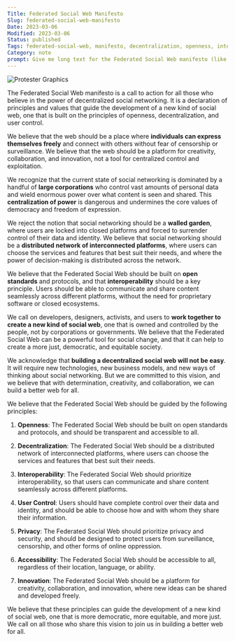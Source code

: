 ```yaml
---
Title: Federated Social Web Manifesto
Slug: federated-social-web-manifesto
Date: 2023-03-06
Modified: 2023-03-06
Status: published
Tags: federated-social-web, manifesto, decentralization, openness, interoperability, user-control, privacy, accessibility, innovation
Category: note
prompt: Give me long text for the Federated Social Web manifesto (like Hacker manifesto)
---
```

![Protester Graphics](/images/misc/protester.png)

The Federated Social Web manifesto is a call to action for all those who believe in the power of decentralized social networking. It is a declaration of principles and values that guide the development of a new kind of social web, one that is built on the principles of openness, decentralization, and user control.

We believe that the web should be a place where **individuals can express themselves freely** and connect with others without fear of censorship or surveillance. We believe that the web should be a platform for creativity, collaboration, and innovation, not a tool for centralized control and exploitation.

We recognize that the current state of social networking is dominated by a handful of **large corporations** who control vast amounts of personal data and wield enormous power over what content is seen and shared. This **centralization of power** is dangerous and undermines the core values of democracy and freedom of expression.

We reject the notion that social networking should be a **walled garden**, where users are locked into closed platforms and forced to surrender control of their data and identity. We believe that social networking should be a **distributed network of interconnected platforms**, where users can choose the services and features that best suit their needs, and where the power of decision-making is distributed across the network.

We believe that the Federated Social Web should be built on **open standards** and protocols, and that **interoperability** should be a key principle. Users should be able to communicate and share content seamlessly across different platforms, without the need for proprietary software or closed ecosystems.

We call on developers, designers, activists, and users to **work together to create a new kind of social web**, one that is owned and controlled by the people, not by corporations or governments. We believe that the Federated Social Web can be a powerful tool for social change, and that it can help to create a more just, democratic, and equitable society.

We acknowledge that **building a decentralized social web will not be easy**. It will require new technologies, new business models, and new ways of thinking about social networking. But we are committed to this vision, and we believe that with determination, creativity, and collaboration, we can build a better web for all.

We believe that the Federated Social Web should be guided by the following principles:

1.  **Openness**: The Federated Social Web should be built on open standards and protocols, and should be transparent and accessible to all.
    
2.  **Decentralization**: The Federated Social Web should be a distributed network of interconnected platforms, where users can choose the services and features that best suit their needs.
    
3.  **Interoperability**: The Federated Social Web should prioritize interoperability, so that users can communicate and share content seamlessly across different platforms.
    
4.  **User Control**: Users should have complete control over their data and identity, and should be able to choose how and with whom they share their information.
    
5.  **Privacy**: The Federated Social Web should prioritize privacy and security, and should be designed to protect users from surveillance, censorship, and other forms of online oppression.
    
6.  **Accessibility**: The Federated Social Web should be accessible to all, regardless of their location, language, or ability.
    
7.  **Innovation**: The Federated Social Web should be a platform for creativity, collaboration, and innovation, where new ideas can be shared and developed freely.
    

We believe that these principles can guide the development of a new kind of social web, one that is more democratic, more equitable, and more just. We call on all those who share this vision to join us in building a better web for all.